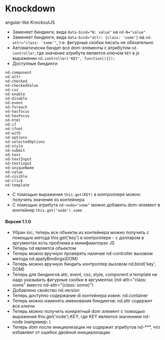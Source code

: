 Knockdown
=========

angular-like KnockoutJS

- Заменяет биндинги, вида `data-bind="N: value"` на `nd-N="value"`
- Заменяет биндинги, вида `data-bind="attr: {class: 'some'}` на `nd-attr="class: 'some'"`, т.е. фигурные скобки писать не обязательно
- Автоматически биндит все dom-элементы с атрибутом `nd-controller`, где значение атрибута является ключом `KEY` в js выражении `nd.controller('KEY', function(){});`
- Доступные биндинги
```
nd-component 
nd-attr 
nd-checked 
nd-checkedValue 
nd-css 
nd-enable 
nd-disable 
nd-event 
nd-foreach 
nd-hasfocus 
nd-hasFocus 
nd-html 
nd-if 
nd-ifnot 
nd-with 
nd-options 
nd-selectedOptions 
nd-style 
nd-submit 
nd-text 
nd-textInput 
nd-textinput 
nd-uniqueName 
nd-value 
nd-visible 
nd-click 
nd-template
```
- С помощью выражения `this.get(KEY)` в контроллере можно получить значение из контейнера
- С помощью атрибута `nd-node="some"` можно добавить dom-элемент в контейнер `this.get('node').some`



#### Версия 1.1.0
- Убран ioc, теперь все объекты из контейнера можно получить с помощью метода this.get('key') в контроллере - с долларом в аргументах есть проблема в минифиакторах JS
- Теперь nd является объектом
- Теперь можно вручную проверять наличие nd-controller вызовом метода nd.applyBindings(DOM)
- Теперь можно вручную биндить контроллер вызовом nd.bind('key', DOM)
- Теперь для биндингов attr, event, css, style, component и template не надо указывать фигурные скобки в аргументах (nd-attr="class: some" вместо nd-attr="{class: some}")
- Добавлено свойство nd.version
- Теперь доступно содержание di контейнера извне: nd.container
- Теперь можно изменять именования биндингов: nd.attr содержит все ключи
- Теперь можно получить конкретный dom элемент с помощью выражения this.get('node').KEY, где KEY является значением nd-node (например: <canvas nd-node="KEY"></canvas>)
- Теперь dom после инициализации не содержит атрибутов nd-***, что избавляет от ошибок двойной инициализации
